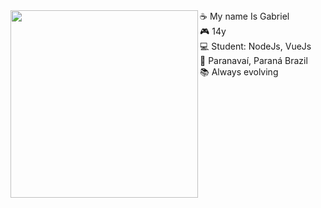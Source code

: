<img align="left" height="300" src="https://media.discordapp.net/attachments/852941150037213217/880224182397464628/Captivating_Pixel_Art_Scenes_-_Dr_Wong_-_Emporium_of_Tings__Web_Magazine_.gif?width=831&height=467" />
<div fontsize="14">
   ☕ My name Is Gabriel
  <br/>
  🎮 14y
  <br/>
 💻 Student: NodeJs, VueJs
  <br/>
 🎈 Paranavaí, Paraná Brazil
  <br/>
  📚 Always evolving
</div>
